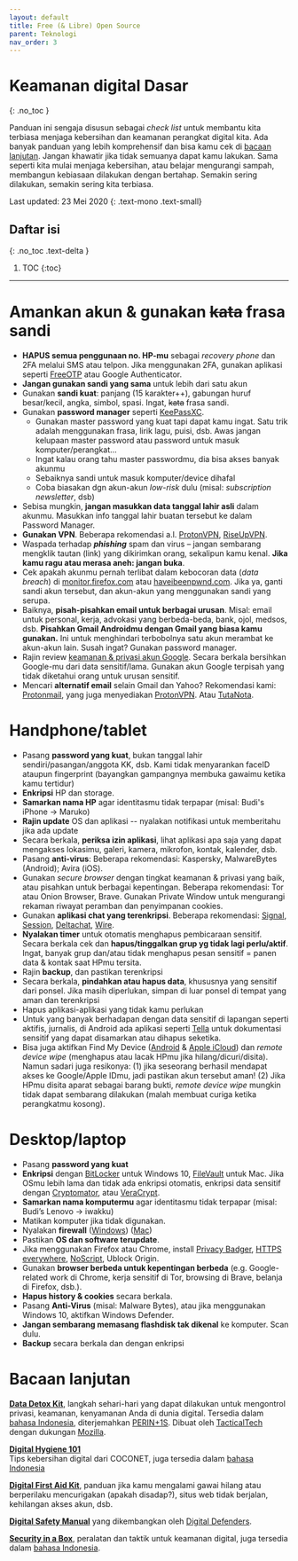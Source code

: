 ```yaml
---
layout: default
title: Free (& Libre) Open Source
parent: Teknologi
nav_order: 3
---
```


# Keamanan digital Dasar
{: .no_toc }

Panduan ini sengaja disusun sebagai _check list_ untuk membantu kita terbiasa menjaga kebersihan dan keamanan perangkat digital kita. Ada banyak panduan yang lebih komprehensif dan bisa kamu cek di [bacaan lanjutan](#bacaan-lanjutan). Jangan khawatir jika tidak semuanya dapat kamu lakukan. Sama seperti kita mulai menjaga kebersihan, atau belajar mengurangi sampah, membangun kebiasaan dilakukan dengan bertahap. Semakin sering dilakukan, semakin sering kita terbiasa.

Last updated: 23 Mei 2020
{: .text-mono .text-small}

## Daftar isi
{: .no_toc .text-delta }

1. TOC
{:toc}

---

# Amankan akun & gunakan ~~kata~~ frasa sandi

* **HAPUS semua penggunaan no. HP-mu** sebagai _recovery phone_ dan 2FA melalui SMS atau telpon. Jika menggunakan 2FA, gunakan aplikasi seperti [FreeOTP](https://freeotp.github.io/) atau Google Authenticator.
* **Jangan gunakan sandi yang sama** untuk lebih dari satu akun
* Gunakan **sandi kuat**: panjang (15 karakter++), gabungan huruf besar/kecil, angka, simbol, spasi. Ingat, ~~kata~~ frasa sandi.
* Gunakan **password manager** seperti [KeePassXC](http://keepassxc.org/).
  * Gunakan master password yang kuat tapi dapat kamu ingat. Satu trik adalah menggunakan frasa, lirik lagu, puisi, dsb. Awas jangan kelupaan master password atau password untuk masuk komputer/perangkat...
  * Ingat kalau orang tahu master passwordmu, dia bisa akses banyak akunmu
  * Sebaiknya sandi untuk masuk komputer/device dihafal
  * Coba biasakan dgn akun-akun _low-risk_ dulu (misal: _subscription newsletter_, dsb)
* Sebisa mungkin, **jangan masukkan data tanggal lahir asli** dalam akunmu. Masukkan info tanggal lahir buatan tersebut ke dalam Password Manager.
* **Gunakan VPN**. Beberapa rekomendasi a.l. [ProtonVPN](https://protonvpn.com), [RiseUpVPN](https://riseup.net/en/vpn).
* Waspada terhadap **_phishing_** spam dan virus – jangan sembarang mengklik tautan (link) yang dikirimkan orang, sekalipun kamu kenal. **Jika kamu ragu atau merasa aneh: jangan buka**.
* Cek apakah akunmu pernah terlibat dalam kebocoran data (_data breach_) di [monitor.firefox.com](https://monitor.firefox.com) atau [haveibeenpwnd.com](https://haveibeenpwnd.com). Jika ya, ganti sandi akun tersebut, dan akun-akun yang menggunakan sandi yang serupa.
* Baiknya, **pisah-pisahkan email untuk berbagai urusan**. Misal: email untuk personal, kerja, advokasi yang berbeda-beda, bank, ojol, medsos, dsb. **Pisahkan Gmail Androidmu dengan Gmail yang biasa kamu gunakan.** Ini untuk menghindari terbobolnya satu akun merambat ke akun-akun lain. Susah ingat? Gunakan password manager.
* Rajin review [keamanan & privasi akun Google](https://myaccount.google.com). Secara berkala bersihkan Google-mu dari data sensitif/lama. Gunakan akun Google terpisah yang tidak diketahui orang untuk urusan sensitif.
* Mencari **alternatif email** selain Gmail dan Yahoo? Rekomendasi kami: [Protonmail](http://protonmail.com/), yang juga menyediakan [ProtonVPN](https://protonvpn.com/). Atau [TutaNota](https://tutanota.com/).

# Handphone/tablet

* Pasang **password yang kuat**, bukan tanggal lahir sendiri/pasangan/anggota KK, dsb. Kami tidak menyarankan faceID ataupun fingerprint (bayangkan gampangnya membuka gawaimu ketika kamu tertidur)
* **Enkripsi** HP dan storage.
* **Samarkan nama HP** agar identitasmu tidak terpapar (misal: Budi's iPhone → Maruko)
* **Rajin update** OS dan aplikasi -- nyalakan notifikasi untuk memberitahu jika ada update
* Secara berkala, **periksa izin aplikasi**, lihat aplikasi apa saja yang dapat mengakses lokasimu, galeri, kamera, mikrofon, kontak, kalender, dsb.
* Pasang **anti-virus**: Beberapa rekomendasi: Kaspersky, MalwareBytes (Android); Avira (iOS).
* Gunakan _secure browser_ dengan tingkat keamanan & privasi yang baik, atau pisahkan untuk berbagai kepentingan. Beberapa rekomendasi: Tor atau Onion Browser, Brave. Gunakan Private Window untuk mengurangi rekaman riwayat peramban dan penyimpanan cookies.
* Gunakan **aplikasi chat yang terenkripsi**. Beberapa rekomendasi: [Signal](https://signal.org/id), [Session](https://getsession.org/), [Deltachat](https://delta.chat/), [Wire](https://wire.com/).
* **Nyalakan timer** untuk otomatis menghapus pembicaraan sensitif. Secara berkala cek dan **hapus/tinggalkan grup yg tidak lagi perlu/aktif**. Ingat, banyak grup dan/atau tidak menghapus pesan sensitif = panen data & kontak saat HPmu tersita.
* Rajin **backup**, dan pastikan terenkripsi
* Secara berkala, **pindahkan atau hapus data**, khususnya yang sensitif dari ponsel. Jika masih diperlukan, simpan di luar ponsel di tempat yang aman dan terenkripsi
* Hapus aplikasi-aplikasi yang tidak kamu perlukan
* Untuk yang banyak berhadapan dengan data sensitif di lapangan seperti aktifis, jurnalis, di Android ada aplikasi seperti [Tella](https://wearehorizontal.org/tella/) untuk dokumentasi sensitif yang dapat disamarkan atau dihapus seketika.
* Bisa juga aktifkan Find My Device ([Android](https://support.google.com/accounts/answer/6160491?hl=id) & [Apple iCloud](https://support.apple.com/id-id/HT205362/)) dan _remote device wipe_ (menghapus atau lacak HPmu jika hilang/dicuri/disita). Namun sadari juga resikonya: (1) jika seseorang berhasil mendapat akses ke Google/Apple IDmu, jadi pastikan akun tersebut aman! (2) Jika HPmu disita aparat sebagai barang bukti, _remote device wipe_ mungkin tidak dapat sembarang dilakukan (malah membuat curiga ketika perangkatmu kosong).

# Desktop/laptop

* Pasang **password yang kuat**
* **Enkripsi** dengan [BitLocker](https://support.microsoft.com/en-us/help/4028713/windows-10-turn-on-device-encryption) untuk Windows 10, [FileVault](https://support.apple.com/id-id/HT204837) untuk Mac. Jika OSmu lebih lama dan tidak ada enkripsi otomatis, enkripsi data sensitif dengan [Cryptomator](https://cryptomator.org/), atau [VeraCrypt](https://www.veracrypt.fr/en/).
* **Samarkan nama komputermu** agar identitasmu tidak terpapar (misal: Budi’s Lenovo → iwakku)
* Matikan komputer jika tidak digunakan.
* Nyalakan **firewall** ([Windows](https://www.computerhope.com/issues/ch000551.htm)) ([Mac](https://support.apple.com/id-id/HT201642))
* Pastikan **OS dan software terupdate**.
* Jika menggunakan Firefox atau Chrome, install [Privacy Badger](https://privacybadger.org/), [HTTPS everywhere](https://www.eff.org/https-everywhere), [NoScript](https://noscript.net/), Ublock Origin.
* Gunakan **browser berbeda untuk kepentingan berbeda** (e.g. Google-related work di Chrome, kerja sensitif di Tor, browsing di Brave, belanja di Firefox, dsb.).
* **Hapus history & cookies** secara berkala.
* Pasang **Anti-Virus** (misal: Malware Bytes), atau jika menggunakan Windows 10, aktifkan Windows Defender.
* **Jangan sembarang memasang flashdisk tak dikenal** ke komputer. Scan dulu.
* **Backup** secara berkala dan dengan enkripsi

# Bacaan lanjutan

**[Data Detox Kit](https://datadetoxkit.org/en/home)**, langkah sehari-hari yang dapat dilakukan untuk mengontrol privasi, keamanan, kenyamanan Anda di dunia digital. Tersedia dalam [bahasa Indonesia](https://datadetoxkit.org/id/home), diterjemahkan [PERIN+1S](https://perintis.or.id). Dibuat oleh [TacticalTech](https://tacticaltech.org) dengan dukungan [Mozilla](https://www.mozilla.org/).  

**[Digital Hygiene 101](https://coconet.social/digital-hygiene-safety-security/)**  
Tips kebersihan digital dari COCONET, juga tersedia dalam [bahasa Indonesia](https://coconet.social/digital-hygiene-safety-security-indonesia)

**[Digital First Aid Kit](https://digitalfirstaid.org/en/index.html)**, panduan jika kamu mengalami gawai hilang atau berperilaku mencurigakan (apakah disadap?), situs web tidak berjalan, kehilangan akses akun, dsb.

**[Digital Safety Manual](https://digitalsafetymanual.org/)** yang dikembangkan oleh [Digital Defenders](https://digitaldefenders.org/).

**[Security in a Box](https://securityinabox.org/en/)**, peralatan dan taktik untuk keamanan digital, juga tersedia dalam [bahasa Indonesia](https://securityinabox.org/id/).
